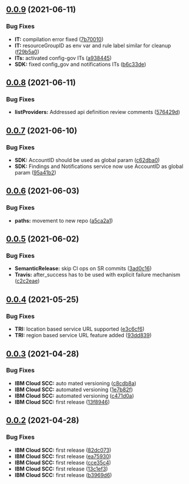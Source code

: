 ## [0.0.9](https://github.com/IBM/scc-go-sdk/compare/v0.0.8...v0.0.9) (2021-06-11)


### Bug Fixes

* **IT:** compilation error fixed ([7b70010](https://github.com/IBM/scc-go-sdk/commit/7b70010a1818dca77d3188a3aac49ac5105d3eb3))
* **IT:** resourceGroupID as env var and rule label similar for cleanup ([f29b5a0](https://github.com/IBM/scc-go-sdk/commit/f29b5a0b03c1c2d03189db715f92c97828a81245))
* **ITs:** activated config-gov ITs ([a938445](https://github.com/IBM/scc-go-sdk/commit/a9384454d37c8133f03fc60d259b590fa3103732))
* **SDK:** fixed config_gov and notifications ITs ([b6c33de](https://github.com/IBM/scc-go-sdk/commit/b6c33de84947b0a0d1421f5f41ac0450227cb136))

## [0.0.8](https://github.com/IBM/scc-go-sdk/compare/v0.0.7...v0.0.8) (2021-06-11)


### Bug Fixes

* **listProviders:** Addressed api definition review comments ([576429d](https://github.com/IBM/scc-go-sdk/commit/576429d142a6508e6146a83166b851cfa68cc86a))

## [0.0.7](https://github.com/IBM/scc-go-sdk/compare/v0.0.6...v0.0.7) (2021-06-10)


### Bug Fixes

* **SDK:** AccountID should be used as global param ([c62dba0](https://github.com/IBM/scc-go-sdk/commit/c62dba0cd6808a9015f15dda568e2ddfd2aff6db))
* **SDK:** Findings and Notifications service now use AccountID as global param ([95a41b2](https://github.com/IBM/scc-go-sdk/commit/95a41b2a031642bd3eee888a707b672627b50c23))

## [0.0.6](https://github.com/IBM/scc-go-sdk/compare/v0.0.5...v0.0.6) (2021-06-03)


### Bug Fixes

* **paths:** movement to new repo ([a5ca2a1](https://github.com/IBM/scc-go-sdk/commit/a5ca2a1a745f9a2c5271e18721abf7cad1e3a146))

## [0.0.5](https://github.com/IBM/scc-go-sdk/compare/v0.0.4...v0.0.5) (2021-06-02)


### Bug Fixes

* **SemanticRelease:** skip CI ops on SR commits ([3ad0c16](https://github.com/IBM/scc-go-sdk/commit/3ad0c16a78db76fc8cbff87accc7989bfbcef09b))
* **Travis:** after_success has to be used with explicit failure mechanism ([c2c2eae](https://github.com/IBM/scc-go-sdk/commit/c2c2eae5c51b4c26d8eddb443b430f2bba8dc575))

## [0.0.4](https://github.com/IBM/scc-go-sdk/compare/v0.0.3...v0.0.4) (2021-05-25)


### Bug Fixes

* **TRI:** location based service URL supported ([e3c6cf6](https://github.com/IBM/scc-go-sdk/commit/e3c6cf69b78193e3d89edf119ab10d67c161d0a8))
* **TRI:** region based service URL feature added ([93dd839](https://github.com/IBM/scc-go-sdk/commit/93dd839113eaecc61b3b4fab3f22aac519411085))

## [0.0.3](https://github.com/IBM/scc-go-sdk/compare/v0.0.2...v0.0.3) (2021-04-28)


### Bug Fixes

* **IBM Cloud SCC:** auto mated versioning ([c8cdb8a](https://github.com/IBM/scc-go-sdk/commit/c8cdb8af2b9bf1b5e95bc3ee90994df6ec50c135))
* **IBM Cloud SCC:** automated versioning ([1e7b82f](https://github.com/IBM/scc-go-sdk/commit/1e7b82fb3a83c6c5ecd4bbcfd1bc5cc18578064a))
* **IBM Cloud SCC:** automated versioning ([c471d0a](https://github.com/IBM/scc-go-sdk/commit/c471d0aa87ff97d8d42df40dac35bb2436f96c69))
* **IBM Cloud SCC:** first release ([13f8946](https://github.com/IBM/scc-go-sdk/commit/13f8946cc8809edf70fe60f6d16592570bd3367c))

## [0.0.2](https://github.com/IBM/scc-go-sdk/compare/v0.0.1...v0.0.2) (2021-04-28)


### Bug Fixes

* **IBM Cloud SCC:** first release ([82dc073](https://github.com/IBM/scc-go-sdk/commit/82dc073980507531748a3a985d12b37a5af43019))
* **IBM Cloud SCC:** first release ([ea75930](https://github.com/IBM/scc-go-sdk/commit/ea7593003ff2886684f18a69fd5d5c0b60cb82c0))
* **IBM Cloud SCC:** first release ([cce35c4](https://github.com/IBM/scc-go-sdk/commit/cce35c439b4ff5481ac5beee8a9ec70182575990))
* **IBM Cloud SCC:** first release ([13c1ef3](https://github.com/IBM/scc-go-sdk/commit/13c1ef33a88458fd07e8e1fbdd463d6b0f000b9f))
* **IBM Cloud SCC:** first release ([b3969d6](https://github.com/IBM/scc-go-sdk/commit/b3969d607313499e4007900ac8e5d3d6875def58))
